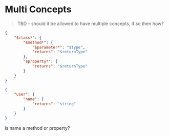 # Multi Concepts

> TBD - should it be allowed to have multiple concepts, if so then how?

```json
{
    "$class*": {
        "$method*": {
            "$parameter*": "$type",
            "returns": "$returnType"   
        },
        "$property*": {
            "returns": "$returnType"
        }
    }
}
```

```json
{
    "user": {
        "name": {
            "returns": "string"
        }
    }
}
```

is name a method or property?
